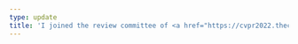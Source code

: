 ```yaml
---
type: update
title: 'I joined the review committee of <a href="https://cvpr2022.thecvf.com/"> CVPR 2022 conference</a>.'
---
```


